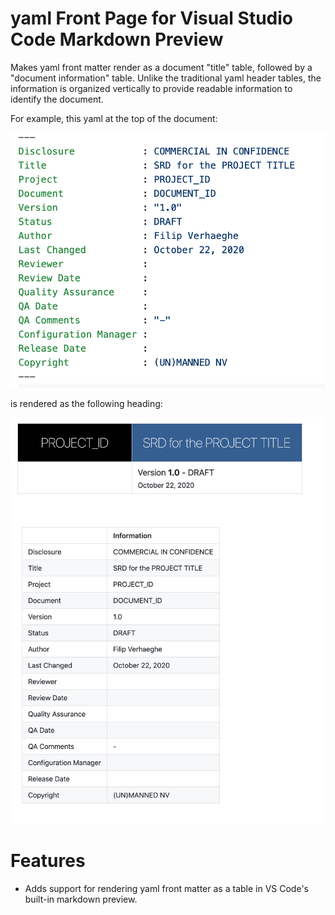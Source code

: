 # yaml Front Page for Visual Studio Code Markdown Preview 

Makes yaml front matter render as a document "title" table, followed by a "document information" table. Unlike the traditional yaml header tables, the information is organized vertically to provide readable information to identify the document.

For example, this yaml at the top of the document:

![](docs/yaml.png)

is rendered as the following heading:

![](docs/example.png)


# Features 

- Adds support for rendering yaml front matter as a table in VS Code's built-in markdown preview.

